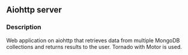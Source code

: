 ## Aiohttp server

### Description
<p> Web application on aiohttp that retrieves data from multiple MongoDB collections and returns results to the user. Tornado with Motor is used.</p>
